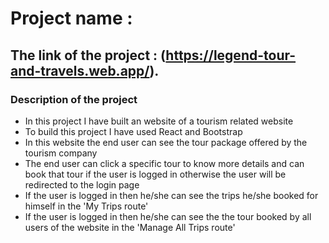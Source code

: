 # Project name : 

## The link of the project : (https://legend-tour-and-travels.web.app/).

### Description of the project

- In this project I have built an website of a tourism related website
- To build this project I have used React and Bootstrap
- In this website the end user can see the tour package offered by the tourism company
- The end user can click a specific tour to know more details and can book that tour if the user is logged in otherwise the user will be redirected to the login page
- If the user is logged in then he/she can see the trips he/she booked for himself in the 'My Trips route'
- If the user is logged in then he/she can see the the tour booked by all users of the website in the 'Manage All Trips route'
